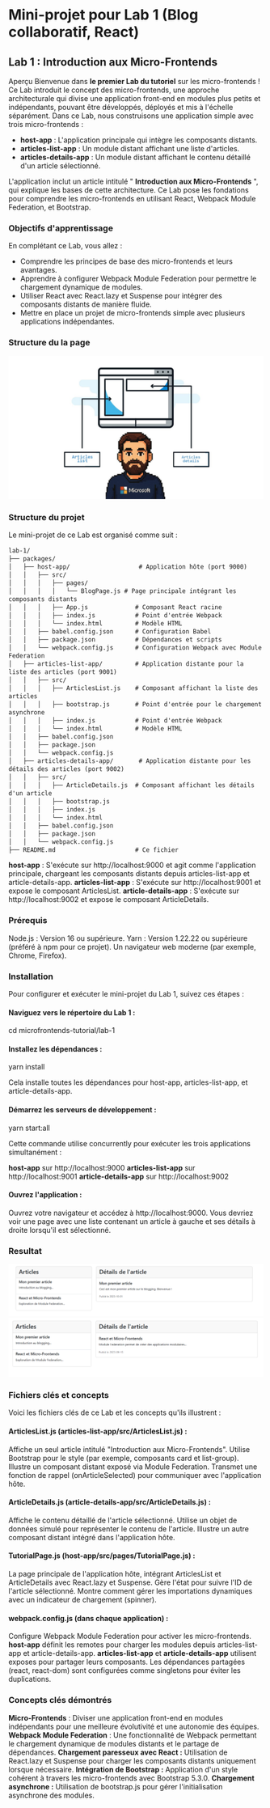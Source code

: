 # Mini-projet pour Lab 1 (Blog collaboratif, React)

## Lab 1 : Introduction aux Micro-Frontends
Aperçu
Bienvenue dans **le premier Lab du tutoriel** sur les micro-frontends ! Ce Lab introduit le concept des micro-frontends, une approche architecturale qui divise une application front-end en modules plus petits et indépendants, pouvant être développés, déployés et mis à l'échelle séparément. Dans ce Lab, nous construisons une application simple avec trois micro-frontends :

- **host-app** : L'application principale qui intègre les composants distants.
- **articles-list-app** : Un module distant affichant une liste d'articles.
- **articles-details-app** : Un module distant affichant le contenu détaillé d'un article sélectionné.

L'application inclut un article intitulé " **Introduction aux Micro-Frontends** ", qui explique les bases de cette architecture. Ce Lab pose les fondations pour comprendre les micro-frontends en utilisant React, Webpack Module Federation, et Bootstrap.

### Objectifs d'apprentissage
En complétant ce Lab, vous allez :

- Comprendre les principes de base des micro-frontends et leurs avantages.
- Apprendre à configurer Webpack Module Federation pour permettre le chargement dynamique de modules.
- Utiliser React avec React.lazy et Suspense pour intégrer des composants distants de manière fluide.
- Mettre en place un projet de micro-frontends simple avec plusieurs applications indépendantes.

### Structure du la page

<img src="./images/structure-page.jpg" alt="Capture d’écran" style="max-width: 100%; height: auto;" />


### Structure du projet
Le mini-projet de ce Lab est organisé comme suit :
```
lab-1/
├── packages/
│   ├── host-app/                   # Application hôte (port 9000)
│   │   ├── src/
│   │   │   ├── pages/
│   │   │   │   └── BlogPage.js # Page principale intégrant les composants distants
│   │   │   ├── App.js             # Composant React racine
│   │   │   ├── index.js           # Point d'entrée Webpack
│   │   │   └── index.html         # Modèle HTML
│   │   ├── babel.config.json      # Configuration Babel
│   │   ├── package.json           # Dépendances et scripts
│   │   └── webpack.config.js      # Configuration Webpack avec Module Federation
│   ├── articles-list-app/         # Application distante pour la liste des articles (port 9001)
│   │   ├── src/
│   │   │   ├── ArticlesList.js    # Composant affichant la liste des articles
│   │   │   ├── bootstrap.js       # Point d'entrée pour le chargement asynchrone
│   │   │   ├── index.js           # Point d'entrée Webpack
│   │   │   └── index.html         # Modèle HTML
│   │   ├── babel.config.json
│   │   ├── package.json
│   │   └── webpack.config.js
│   ├── articles-details-app/       # Application distante pour les détails des articles (port 9002)
│   │   ├── src/
│   │   │   ├── ArticleDetails.js  # Composant affichant les détails d'un article
│   │   │   ├── bootstrap.js
│   │   │   ├── index.js
│   │   │   └── index.html
│   │   ├── babel.config.json
│   │   ├── package.json
│   │   └── webpack.config.js
├── README.md                      # Ce fichier
```

**host-app** : S'exécute sur http://localhost:9000 et agit comme l'application principale, chargeant les composants distants depuis articles-list-app et article-details-app.
**articles-list-app** : S'exécute sur http://localhost:9001 et expose le composant ArticlesList.
**article-details-app** : S'exécute sur http://localhost:9002 et expose le composant ArticleDetails.

### Prérequis

Node.js : Version 16 ou supérieure.
Yarn : Version 1.22.22 ou supérieure (préféré à npm pour ce projet).
Un navigateur web moderne (par exemple, Chrome, Firefox).

### Installation
Pour configurer et exécuter le mini-projet du Lab 1, suivez ces étapes :

#### Naviguez vers le répertoire du Lab 1 :
cd microfrontends-tutorial/lab-1

#### Installez les dépendances :
yarn install

Cela installe toutes les dépendances pour host-app, articles-list-app, et article-details-app.

#### Démarrez les serveurs de développement :
yarn start:all

Cette commande utilise concurrently pour exécuter les trois applications simultanément :

**host-app** sur http://localhost:9000
**articles-list-app** sur http://localhost:9001
**article-details-app** sur http://localhost:9002


#### Ouvrez l'application :

Ouvrez votre navigateur et accédez à http://localhost:9000.
Vous devriez voir une page avec une liste contenant un article à gauche et ses détails à droite lorsqu'il est sélectionné.


### Resultat 

<img src="./images/img_1.png" alt="Capture d’écran" style="max-width: 100%; height: auto;" />
<img src="./images/img_2.png" alt="Capture d’écran" style="max-width: 100%; height: auto;" />

### Fichiers clés et concepts
Voici les fichiers clés de ce Lab et les concepts qu'ils illustrent :

#### ArticlesList.js (articles-list-app/src/ArticlesList.js) :

Affiche un seul article intitulé "Introduction aux Micro-Frontends".
Utilise Bootstrap pour le style (par exemple, composants card et list-group).
Illustre un composant distant exposé via Module Federation.
Transmet une fonction de rappel (onArticleSelected) pour communiquer avec l'application hôte.


#### ArticleDetails.js (article-details-app/src/ArticleDetails.js) :

Affiche le contenu détaillé de l'article sélectionné.
Utilise un objet de données simulé pour représenter le contenu de l'article.
Illustre un autre composant distant intégré dans l'application hôte.


#### TutorialPage.js (host-app/src/pages/TutorialPage.js) :

La page principale de l'application hôte, intégrant ArticlesList et ArticleDetails avec React.lazy et Suspense.
Gère l'état pour suivre l'ID de l'article sélectionné.
Montre comment gérer les importations dynamiques avec un indicateur de chargement (spinner).


#### webpack.config.js (dans chaque application) :

Configure Webpack Module Federation pour activer les micro-frontends.
**host-app** définit les remotes pour charger les modules depuis articles-list-app et article-details-app.
**articles-list-app** et **article-details-app** utilisent exposes pour partager leurs composants.
Les dépendances partagées (react, react-dom) sont configurées comme singletons pour éviter les duplications.

### Concepts clés démontrés

**Micro-Frontends** : Diviser une application front-end en modules indépendants pour une meilleure évolutivité et une autonomie des équipes.
**Webpack Module Federation** : Une fonctionnalité de Webpack permettant le chargement dynamique de modules distants et le partage de dépendances.
**Chargement paresseux avec React :** Utilisation de React.lazy et Suspense pour charger les composants distants uniquement lorsque nécessaire.
**Intégration de Bootstrap :** Application d'un style cohérent à travers les micro-frontends avec Bootstrap 5.3.0.
**Chargement asynchrone :** Utilisation de bootstrap.js pour gérer l'initialisation asynchrone des modules.

